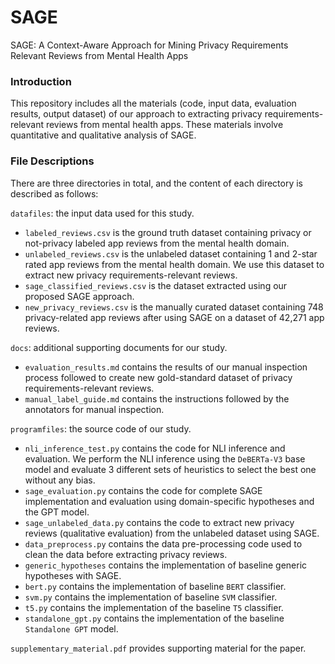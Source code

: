 # SAGE
SAGE: A Context-Aware Approach for Mining Privacy Requirements Relevant Reviews from Mental Health Apps

### Introduction

This repository includes all the materials (code, input data, evaluation results, output dataset) of our approach to extracting privacy requirements-relevant reviews from mental health apps. These materials involve quantitative and qualitative analysis of SAGE.

### File Descriptions

There are three directories in total, and the content of each directory is described as follows:

`datafiles`: the input data used for this study.

- `labeled_reviews.csv` is the ground truth dataset containing privacy or not-privacy labeled app reviews from the mental health domain.
- `unlabeled_reviews.csv` is the unlabeled dataset containing 1 and 2-star rated app reviews from the mental health domain. We use this dataset to extract new privacy requirements-relevant reviews.
- `sage_classified_reviews.csv` is the dataset extracted using our proposed SAGE approach.
- `new_privacy_reviews.csv` is the manually curated dataset containing 748 privacy-related app reviews after using SAGE on a dataset of 42,271 app reviews.

`docs`: additional supporting documents for our study.

- `evaluation_results.md` contains the results of our manual inspection process followed to create new gold-standard dataset of privacy requirements-relevant reviews.
- `manual_label_guide.md` contains the instructions followed by the annotators for manual inspection.

`programfiles`: the source code of our study.

- `nli_inference_test.py` contains the code for NLI inference and evaluation. We perform the NLI inference using the `DeBERTa-V3` base model and evaluate 3 different sets of heuristics to select the best one without any bias.
- `sage_evaluation.py` contains the code for complete SAGE implementation and evaluation using domain-specific hypotheses and the GPT model.
- `sage_unlabeled_data.py` contains the code to extract new privacy reviews (qualitative evaluation) from the unlabeled dataset using SAGE.
- `data_preprocess.py` contains the data pre-processing code used to clean the data before extracting privacy reviews.
- `generic_hypotheses` contains the implementation of baseline generic hypotheses with SAGE.
- `bert.py` contains the implementation of baseline `BERT` classifier.
- `svm.py` contains the implementation of baseline `SVM` classifier.
- `t5.py` contains the implementation of the baseline `T5` classifier.
- `standalone_gpt.py` contains the implementation of the baseline `Standalone GPT` model.

`supplementary_material.pdf` provides supporting material for the paper.